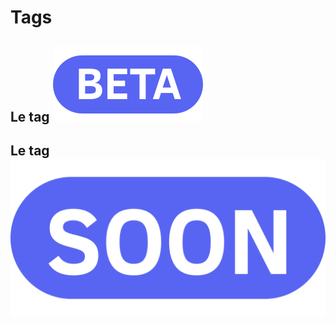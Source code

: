 # Tags

## Le tag <img src="../.gitbook/assets/complete.svg" alt="BETA" data-size="line">

## Le tag <img src="../.gitbook/assets/complete.png" alt="SOON" data-size="line">

